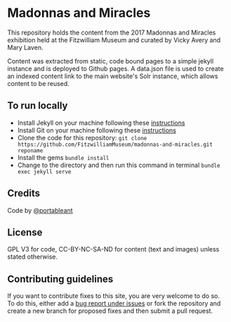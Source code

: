 # Madonnas and Miracles

This repository holds the content from the 2017 Madonnas and Miracles exhibition
held at the Fitzwilliam Museum and curated by Vicky Avery and Mary Laven.

Content was extracted from static, code bound pages to a simple jekyll instance and is deployed to Github pages. A data.json file is used to create an indexed content link to the main website's Solr instance, which allows content to be reused. 

## To run locally

* Install Jekyll on your machine following these [instructions](https://jekyllrb.com/docs/installation/)
* Install Git on your machine following these [instructions](https://git-scm.com/book/en/v2/Getting-Started-Installing-Git)
* Clone the code for this repository:
   `git clone https://github.com/FitzwilliamMuseum/madonnas-and-miracles.git reponame`
* Install the gems
   `bundle install`
* Change to the directory and then run this command in terminal `bundle exec jekyll serve`


## Credits

Code by [@portableant](https://github.com/portableant)

## License

GPL V3 for code, CC-BY-NC-SA-ND for content (text and images) unless stated otherwise.

## Contributing guidelines

If you want to contribute fixes to this site, you are very welcome to do so. To do this, either add a [bug report under issues](https://github.com/FitzwilliamMuseum/fitz-jekyll-Template/issues) or fork the repository and create a new branch for proposed fixes and then submit a pull request.

